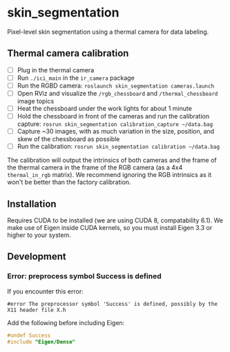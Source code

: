 # skin_segmentation
Pixel-level skin segmentation using a thermal camera for data labeling.

## Thermal camera calibration
- [ ] Plug in the thermal camera
- [ ] Run `./ici_main` in the `ir_camera` package
- [ ] Run the RGBD camera: `roslaunch skin_segmentation cameras.launch`
- [ ] Open RViz and visualize the `/rgb_chessboard` and `/thermal_chessboard` image topics
- [ ] Heat the chessboard under the work lights for about 1 minute
- [ ] Hold the chessboard in front of the cameras and run the calibration capture: `rosrun skin_segmentation calibration_capture ~/data.bag`
- [ ] Capture ~30 images, with as much variation in the size, position, and skew of the chessboard as possible
- [ ] Run the calibration: `rosrun skin_segmentation calibration ~/data.bag`

The calibration will output the intrinsics of both cameras and the frame of the thermal camera in the frame of the RGB camera (as a 4x4 `thermal_in_rgb` matrix).
We recommend ignoring the RGB intrinsics as it won't be better than the factory calibration.

## Installation
Requires CUDA to be installed (we are using CUDA 8, compatability 6.1).
We make use of Eigen inside CUDA kernels, so you must install Eigen 3.3 or higher to your system.

## Development
### Error: preprocess symbol Success is defined
If you encounter this error:
```
#error The preprocessor symbol 'Success' is defined, possibly by the X11 header file X.h
```

Add the following before including Eigen:
```cpp
#undef Success
#include "Eigen/Dense"
```
